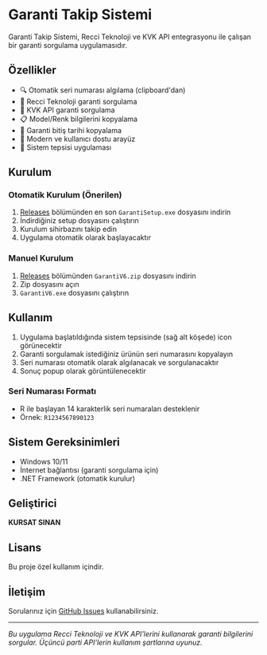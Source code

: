 # Garanti Takip Sistemi

Garanti Takip Sistemi, Recci Teknoloji ve KVK API entegrasyonu ile çalışan bir garanti sorgulama uygulamasıdır.

## Özellikler

- 🔍 Otomatik seri numarası algılama (clipboard'dan)
- 🏢 Recci Teknoloji garanti sorgulama
- 🏪 KVK API garanti sorgulama
- 📋 Model/Renk bilgilerini kopyalama
- 📅 Garanti bitiş tarihi kopyalama
- 🎨 Modern ve kullanıcı dostu arayüz
- 📱 Sistem tepsisi uygulaması

## Kurulum

### Otomatik Kurulum (Önerilen)
1. [Releases](https://github.com/kullanici-adi/repo-adi/releases) bölümünden en son `GarantiSetup.exe` dosyasını indirin
2. İndirdiğiniz setup dosyasını çalıştırın
3. Kurulum sihirbazını takip edin
4. Uygulama otomatik olarak başlayacaktır

### Manuel Kurulum
1. [Releases](https://github.com/kullanici-adi/repo-adi/releases) bölümünden `GarantiV6.zip` dosyasını indirin
2. Zip dosyasını açın
3. `GarantiV6.exe` dosyasını çalıştırın

## Kullanım

1. Uygulama başlatıldığında sistem tepsisinde (sağ alt köşede) icon görünecektir
2. Garanti sorgulamak istediğiniz ürünün seri numarasını kopyalayın
3. Seri numarası otomatik olarak algılanacak ve sorgulanacaktır
4. Sonuç popup olarak görüntülenecektir

### Seri Numarası Formatı
- R ile başlayan 14 karakterlik seri numaraları desteklenir
- Örnek: `R1234567890123`

## Sistem Gereksinimleri

- Windows 10/11
- İnternet bağlantısı (garanti sorgulama için)
- .NET Framework (otomatik kurulur)

## Geliştirici

**KURSAT SINAN**

## Lisans

Bu proje özel kullanım içindir.

## İletişim

Sorularınız için [GitHub Issues](https://github.com/kullanici-adi/repo-adi/issues) kullanabilirsiniz.

---

*Bu uygulama Recci Teknoloji ve KVK API'lerini kullanarak garanti bilgilerini sorgular. Üçüncü parti API'lerin kullanım şartlarına uyunuz.*
